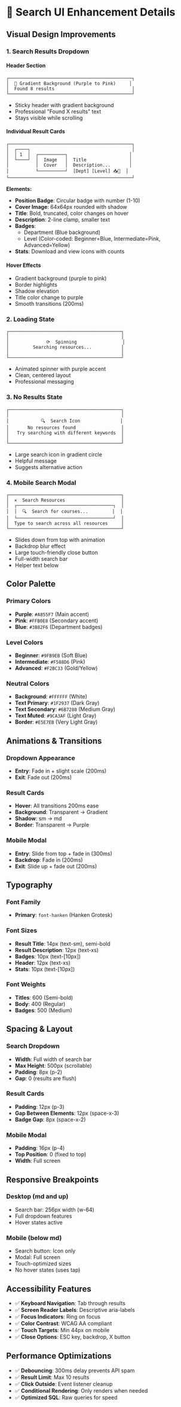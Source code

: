 # 🎨 Search UI Enhancement Details

## Visual Design Improvements

### 1. **Search Results Dropdown**

#### Header Section
```
┌──────────────────────────────────────────────┐
│  🎨 Gradient Background (Purple to Pink)     │
│  Found 8 results                             │
└──────────────────────────────────────────────┘
```
- Sticky header with gradient background
- Professional "Found X results" text
- Stays visible while scrolling

#### Individual Result Cards
```
┌──────────────────────────────────────────────┐
│  ┌────┐                                      │
│  │ 1  │  ┌──────────┐                       │
│  └────┘  │  Image   │  Title                │
│          │  Cover   │  Description...       │
│          └──────────┘  [Dept] [Level] 📥💭  │
└──────────────────────────────────────────────┘
```

**Elements:**
- **Position Badge**: Circular badge with number (1-10)
- **Cover Image**: 64x64px rounded with shadow
- **Title**: Bold, truncated, color changes on hover
- **Description**: 2-line clamp, smaller text
- **Badges**: 
  - Department (Blue background)
  - Level (Color-coded: Beginner=Blue, Intermediate=Pink, Advanced=Yellow)
- **Stats**: Download and view icons with counts

#### Hover Effects
- Gradient background (purple to pink)
- Border highlights
- Shadow elevation
- Title color change to purple
- Smooth transitions (200ms)

### 2. **Loading State**
```
┌──────────────────────────────────────────┐
│                                          │
│              ⟳  Spinning                 │
│         Searching resources...           │
│                                          │
└──────────────────────────────────────────┘
```
- Animated spinner with purple accent
- Clean, centered layout
- Professional messaging

### 3. **No Results State**
```
┌──────────────────────────────────────────┐
│                                          │
│            🔍  Search Icon               │
│       No resources found                 │
│   Try searching with different keywords  │
│                                          │
└──────────────────────────────────────────┘
```
- Large search icon in gradient circle
- Helpful message
- Suggests alternative action

### 4. **Mobile Search Modal**
```
┌──────────────────────────────────────────┐
│  ✕  Search Resources                     │
│  ┌────────────────────────────────────┐  │
│  │  🔍  Search for courses...         │  │
│  └────────────────────────────────────┘  │
│  Type to search across all resources     │
└──────────────────────────────────────────┘
```
- Slides down from top with animation
- Backdrop blur effect
- Large touch-friendly close button
- Full-width search bar
- Helper text below

## Color Palette

### Primary Colors
- **Purple**: `#A855F7` (Main accent)
- **Pink**: `#FFB0E8` (Secondary accent)
- **Blue**: `#3B82F6` (Department badges)

### Level Colors
- **Beginner**: `#9FB9EB` (Soft Blue)
- **Intermediate**: `#F588D6` (Pink)
- **Advanced**: `#F2BC33` (Gold/Yellow)

### Neutral Colors
- **Background**: `#FFFFFF` (White)
- **Text Primary**: `#1F2937` (Dark Gray)
- **Text Secondary**: `#6B7280` (Medium Gray)
- **Text Muted**: `#9CA3AF` (Light Gray)
- **Border**: `#E5E7EB` (Very Light Gray)

## Animations & Transitions

### Dropdown Appearance
- **Entry**: Fade in + slight scale (200ms)
- **Exit**: Fade out (200ms)

### Result Cards
- **Hover**: All transitions 200ms ease
- **Background**: Transparent → Gradient
- **Shadow**: sm → md
- **Border**: Transparent → Purple

### Mobile Modal
- **Entry**: Slide from top + fade in (300ms)
- **Backdrop**: Fade in (200ms)
- **Exit**: Slide up + fade out (200ms)

## Typography

### Font Family
- **Primary**: `font-hanken` (Hanken Grotesk)

### Font Sizes
- **Result Title**: 14px (text-sm), semi-bold
- **Result Description**: 12px (text-xs)
- **Badges**: 10px (text-[10px])
- **Header**: 12px (text-xs)
- **Stats**: 10px (text-[10px])

### Font Weights
- **Titles**: 600 (Semi-bold)
- **Body**: 400 (Regular)
- **Badges**: 500 (Medium)

## Spacing & Layout

### Search Dropdown
- **Width**: Full width of search bar
- **Max Height**: 500px (scrollable)
- **Padding**: 8px (p-2)
- **Gap**: 0 (results are flush)

### Result Cards
- **Padding**: 12px (p-3)
- **Gap Between Elements**: 12px (space-x-3)
- **Badge Gap**: 8px (space-x-2)

### Mobile Modal
- **Padding**: 16px (p-4)
- **Top Position**: 0 (fixed to top)
- **Width**: Full screen

## Responsive Breakpoints

### Desktop (md and up)
- Search bar: 256px width (w-64)
- Full dropdown features
- Hover states active

### Mobile (below md)
- Search button: Icon only
- Modal: Full screen
- Touch-optimized sizes
- No hover states (uses tap)

## Accessibility Features

- ✅ **Keyboard Navigation**: Tab through results
- ✅ **Screen Reader Labels**: Descriptive aria-labels
- ✅ **Focus Indicators**: Ring on focus
- ✅ **Color Contrast**: WCAG AA compliant
- ✅ **Touch Targets**: Min 44px on mobile
- ✅ **Close Options**: ESC key, backdrop, X button

## Performance Optimizations

- ✅ **Debouncing**: 300ms delay prevents API spam
- ✅ **Result Limit**: Max 10 results
- ✅ **Click Outside**: Event listener cleanup
- ✅ **Conditional Rendering**: Only renders when needed
- ✅ **Optimized SQL**: Raw queries for speed
